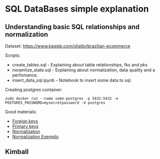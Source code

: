 # SQL DataBases simple explanation

## Understanding basic SQL relationships and normalization

Dataset: https://www.kaggle.com/olistbr/brazilian-ecommerce

Scripts:
- create_tables.sql     - Explaining about table relationships, fks and pks
- noramlize_state.sql   - Explaining about normalization, data quality and a perfomance.
- insert_data_sql.ipynb - Notebook to insert some data to sql.

Creating postgres container:
    
    sudo docker run --name some-postgres -p 5432:5432 -e POSTGRES_PASSWORD=mysecretpassword -d postgres


Good materials:

- [Foreign keys](https://www.postgresqltutorial.com/postgresql-foreign-key/)
- [Primary keys](https://www.postgresqltutorial.com/postgresql-primary-key/)
- [Normalization](https://docs.microsoft.com/en-us/office/troubleshoot/access/database-normalization-description#:~:text=Normalization%20is%20the%20process%20of,eliminating%20redundancy%20and%20inconsistent%20dependency.)
- [Normalization Exemplo](https://www.guru99.com/database-normalization.html)


## Kimball